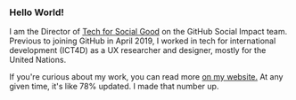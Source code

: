 ### Hello World!

I am the Director of [Tech for Social Good](https://socialimpact.github.com/tech-for-social-good/) on the GitHub Social Impact team. Previous to joining GitHub in April 2019, I worked in tech for international development (ICT4D) as a UX researcher and designer, mostly for the United Nations. 

If you're curious about my work, you can read more <a href="https://malakumar.com" target="_blank">on my website.</a> At any given time, it's like 78% updated. I made that number up.
